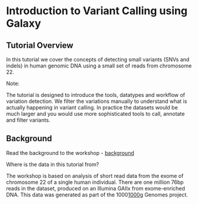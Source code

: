 # Introduction to Variant Calling using Galaxy

## Tutorial Overview

In this tutorial we cover the concepts of detecting small variants (SNVs and indels) in human genomic DNA using a small set of reads from chromosome 22.

Note:

The tutorial is designed to introduce the tools, datatypes and workflow of variation detection. We filter the variations manually to understand what is actually happening in variant calling. In practice the datasets would be much larger and you would use more sophisticated tools to call, annotate and filter variants.

## Background

Read the background to the workshop - [background]

Where is the data in this tutorial from?

The workshop is based on analysis of short read data from the exome of chromosome 22 of a single human individual. There are one million 76bp reads in the dataset, produced on an Illumina GAIIx from exome-enriched DNA. This data was generated as part of the 1000[1000g] Genomes project.






[//]: # (These are reference links used in the body of this note and get stripped out when the markdown processor does it's job. There is no need to format nicely because it shouldn't be seen. Thanks SO - http://stackoverflow.com/questions/4823468/store-comments-in-markdown-syntax)


   [background]: <https://www.google.com/url?q=https://docs.google.com/document/pub?id%3D1NfythYcSrkQwldGMrbHRKLRORFFn-WnBm3gOMHwIgmE&sa=D&usg=AFQjCNE7C6wmK6Fiu-_ZJhc0RSBaxFSRbg>
   [1000g]: <http://www.1000genomes.org/>
